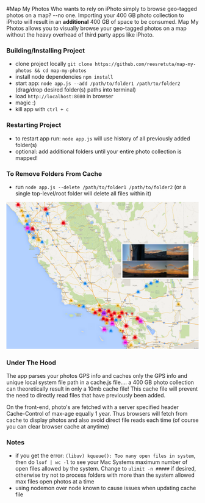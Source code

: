 #Map My Photos
Who wants to rely on iPhoto simply to browse geo-tagged photos on a map? --no one.  Importing your 400 GB photo collection to iPhoto will result in an **additional** 400 GB of space to be consumed.  Map My Photos allows you to visually browse your geo-tagged photos on a map without the heavy overhead of third party apps like iPhoto.

### Building/Installing Project

* clone project locally `git clone https://github.com/reesretuta/map-my-photos && cd map-my-photos`
* install node dependencies `npm install`
* start app: `node app.js --add /path/to/folder1 /path/to/folder2` (drag/drop desired folder(s) paths into terminal)
* load `http://localhost:8080` in browser
* magic :)
* kill app with `ctrl + c`

### Restarting Project
* to restart app run: `node app.js` will use history of all previously added folder(s)
* optional: add additional folders until your entire photo collection is mapped!

### To Remove Folders From Cache
* run `node app.js --delete /path/to/folder1 /path/to/folder2` (or a single top-level/root folder will delete all files within it)

![Screenshot](/screenshots/screenshot2.png "Screenshot")

### Under The Hood
The app parses your photos GPS info and caches only the GPS info and unique local system file path in a cache.js file.... a 400 GB photo collection can theoretically result in only a 10mb cache file!  This cache file will prevent the need to directly read files that have previously been added.

On the front-end, photo's are fetched with a server specified header Cache-Control of max-age equally 1 year.  Thus browsers will fetch from cache to display photos and also avoid direct file reads each time (of course you can clear browser cache at anytime)

### Notes
* if you get the error: `(libuv) kqueue(): Too many open files in system`, then do `lsof | wc -l` to see your Mac Systems maximum number of open files allowed by the system. Change to `ulimit -n #####` if desired, otherwise try not to process folders with more than the system allowed max files open photos at a time
* using nodemon over node known to cause issues when updating cache file